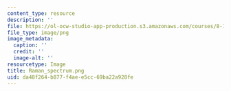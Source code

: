 ```yaml
---
content_type: resource
description: ''
file: https://ol-ocw-studio-app-production.s3.amazonaws.com/courses/8-13-14-experimental-physics-i-ii-junior-lab-fall-2016-spring-2017/da48f264b877f4aee5cc69ba22a928fe_Raman_spectrum.png
file_type: image/png
image_metadata:
  caption: ''
  credit: ''
  image-alt: ''
resourcetype: Image
title: Raman_spectrum.png
uid: da48f264-b877-f4ae-e5cc-69ba22a928fe
---
```

